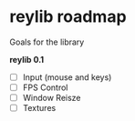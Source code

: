 # reylib roadmap
Goals for the library

**reylib 0.1**
 - [ ] Input (mouse and keys)
 - [ ] FPS Control
 - [ ] Window Reisze
 - [ ] Textures
